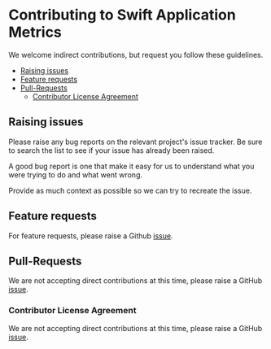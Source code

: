 # Contributing to Swift Application Metrics

We welcome indirect contributions, but request you follow these guidelines.

 - [Raising issues](#raising-issues)
 - [Feature requests](#feature-requests)
 - [Pull-Requests](#pull-requests)
   - [Contributor License Agreement](#contributor-license-agreement)

## Raising issues

Please raise any bug reports on the relevant project's issue tracker. Be sure to
search the list to see if your issue has already been raised.

A good bug report is one that make it easy for us to understand what you were
trying to do and what went wrong.

Provide as much context as possible so we can try to recreate the issue.

## Feature requests

For feature requests, please raise a Github [issue](https://github.com/IBM-Swift/SwiftMetrics/issues).

## Pull-Requests

We are not accepting direct contributions at this time, please raise a 
GitHub [issue](https://github.com/IBM-Swift/SwiftMetrics/issues).

### Contributor License Agreement

We are not accepting direct contributions at this time, please raise a 
GitHub [issue](https://github.com/IBM-Swift/SwiftMetrics/issues).
